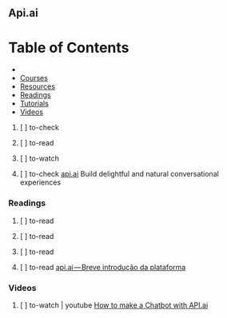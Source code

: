 ## Api.ai

# Table of Contents
<!-- MarkdownTOC depth=4 -->
  - [](#)
  - [Courses](#courses)
  - [Resources](#resources)
  - [Readings](#readings)
  - [Tutorials](#tutorials)
  - [Videos](#videos)
<!-- /MarkdownTOC -->

  1. [ ] to-check []()
  1. [ ] to-read []()
  1. [ ] to-watch []()

  1. [ ] to-check [api.ai](https://api.ai/) Build delightful and natural conversational experiences

### Readings

  1. [ ] to-read []()
  1. [ ] to-read []()
  1. [ ] to-read []()

  1. [ ] to-read [api.ai — Breve introdução da plataforma](https://medium.com/botsbrasil/api-ai-breve-introdu%C3%A7%C3%A3o-da-plataforma-ecb2d77107a2)

### Videos

  1. [ ] to-watch | youtube [How to make a Chatbot with API.ai](https://www.youtube.com/watch?v=gWNUg_v25dw)
